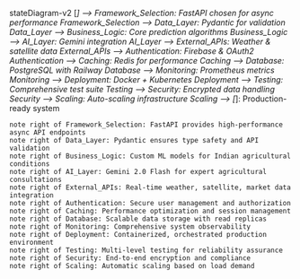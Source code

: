 stateDiagram-v2
    [*] --> Framework_Selection: FastAPI chosen for async performance
    Framework_Selection --> Data_Layer: Pydantic for validation
    Data_Layer --> Business_Logic: Core prediction algorithms
    Business_Logic --> AI_Layer: Gemini integration
    AI_Layer --> External_APIs: Weather & satellite data
    External_APIs --> Authentication: Firebase & OAuth2
    Authentication --> Caching: Redis for performance
    Caching --> Database: PostgreSQL with Railway
    Database --> Monitoring: Prometheus metrics
    Monitoring --> Deployment: Docker + Kubernetes
    Deployment --> Testing: Comprehensive test suite
    Testing --> Security: Encrypted data handling
    Security --> Scaling: Auto-scaling infrastructure
    Scaling --> [*]: Production-ready system

    note right of Framework_Selection: FastAPI provides high-performance async API endpoints
    note right of Data_Layer: Pydantic ensures type safety and API validation
    note right of Business_Logic: Custom ML models for Indian agricultural conditions
    note right of AI_Layer: Gemini 2.0 Flash for expert agricultural consultations
    note right of External_APIs: Real-time weather, satellite, market data integration
    note right of Authentication: Secure user management and authorization
    note right of Caching: Performance optimization and session management
    note right of Database: Scalable data storage with read replicas
    note right of Monitoring: Comprehensive system observability
    note right of Deployment: Containerized, orchestrated production environment
    note right of Testing: Multi-level testing for reliability assurance
    note right of Security: End-to-end encryption and compliance
    note right of Scaling: Automatic scaling based on load demand

